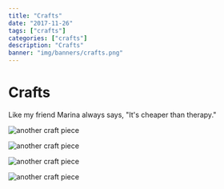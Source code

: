 ```yaml
---
title: "Crafts"
date: "2017-11-26"
tags: ["crafts"]
categories: ["crafts"]
description: "Crafts"
banner: "img/banners/crafts.png"
---
```


# Crafts

Like my friend Marina always says, "It's cheaper than therapy."

![another craft piece](/efinney/img/crafts/crafts-000.png)

![another craft piece](/efinney/img/crafts/crafts-001.png)

![another craft piece](/efinney/img/crafts/crafts-002.png)

![another craft piece](/efinney/img/crafts/crafts-003.png)

